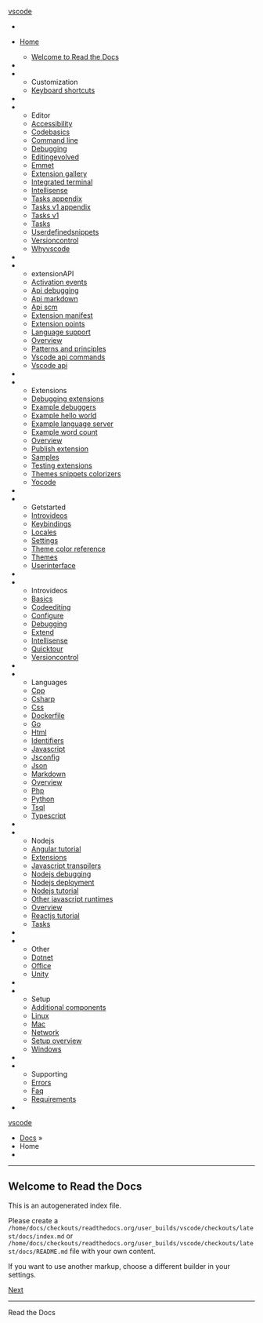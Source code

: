 <a href=".html" class="icon icon-home">vscode</a>

-

- <a href=".html" class="current">Home</a>

  - [Welcome to Read the Docs](#welcome-to-read-the-docs)

-

- - Customization
  - [Keyboard shortcuts](customization/keyboard-shortcuts/index.html)

-

- - Editor
  - [Accessibility](editor/accessibility/index.html)
  - [Codebasics](editor/codebasics/index.html)
  - [Command line](editor/command-line/index.html)
  - [Debugging](editor/debugging/index.html)
  - [Editingevolved](editor/editingevolved/index.html)
  - [Emmet](editor/emmet/index.html)
  - [Extension gallery](editor/extension-gallery/index.html)
  - [Integrated terminal](editor/integrated-terminal/index.html)
  - [Intellisense](editor/intellisense/index.html)
  - [Tasks appendix](editor/tasks-appendix/index.html)
  - [Tasks v1 appendix](editor/tasks-v1-appendix/index.html)
  - [Tasks v1](editor/tasks-v1/index.html)
  - [Tasks](editor/tasks/index.html)
  - [Userdefinedsnippets](editor/userdefinedsnippets/index.html)
  - [Versioncontrol](editor/versioncontrol/index.html)
  - [Whyvscode](editor/whyvscode/index.html)

-

- - extensionAPI
  - [Activation events](extensionAPI/activation-events/index.html)
  - [Api debugging](extensionAPI/api-debugging/index.html)
  - [Api markdown](extensionAPI/api-markdown/index.html)
  - [Api scm](extensionAPI/api-scm/index.html)
  - [Extension manifest](extensionAPI/extension-manifest/index.html)
  - [Extension points](extensionAPI/extension-points/index.html)
  - [Language support](extensionAPI/language-support/index.html)
  - [Overview](extensionAPI/overview/index.html)
  - [Patterns and principles](extensionAPI/patterns-and-principles/index.html)
  - [Vscode api commands](extensionAPI/vscode-api-commands/index.html)
  - [Vscode api](extensionAPI/vscode-api/index.html)

-

- - Extensions
  - [Debugging extensions](extensions/debugging-extensions/index.html)
  - [Example debuggers](extensions/example-debuggers/index.html)
  - [Example hello world](extensions/example-hello-world/index.html)
  - [Example language server](extensions/example-language-server/index.html)
  - [Example word count](extensions/example-word-count/index.html)
  - [Overview](extensions/overview/index.html)
  - [Publish extension](extensions/publish-extension/index.html)
  - [Samples](extensions/samples/index.html)
  - [Testing extensions](extensions/testing-extensions/index.html)
  - [Themes snippets colorizers](extensions/themes-snippets-colorizers/index.html)
  - [Yocode](extensions/yocode/index.html)

-

- - Getstarted
  - [Introvideos](getstarted/introvideos/index.html)
  - [Keybindings](getstarted/keybindings/index.html)
  - [Locales](getstarted/locales/index.html)
  - [Settings](getstarted/settings/index.html)
  - [Theme color reference](getstarted/theme-color-reference/index.html)
  - [Themes](getstarted/themes/index.html)
  - [Userinterface](getstarted/userinterface/index.html)

-

- - Introvideos
  - [Basics](introvideos/basics/index.html)
  - [Codeediting](introvideos/codeediting/index.html)
  - [Configure](introvideos/configure/index.html)
  - [Debugging](introvideos/debugging/index.html)
  - [Extend](introvideos/extend/index.html)
  - [Intellisense](introvideos/intellisense/index.html)
  - [Quicktour](introvideos/quicktour/index.html)
  - [Versioncontrol](introvideos/versioncontrol/index.html)

-

- - Languages
  - [Cpp](languages/cpp/index.html)
  - [Csharp](languages/csharp/index.html)
  - [Css](languages/css/index.html)
  - [Dockerfile](languages/dockerfile/index.html)
  - [Go](languages/go/index.html)
  - [Html](languages/html/index.html)
  - [Identifiers](languages/identifiers/index.html)
  - [Javascript](languages/javascript/index.html)
  - [Jsconfig](languages/jsconfig/index.html)
  - [Json](languages/json/index.html)
  - [Markdown](languages/markdown/index.html)
  - [Overview](languages/overview/index.html)
  - [Php](languages/php/index.html)
  - [Python](languages/python/index.html)
  - [Tsql](languages/tsql/index.html)
  - [Typescript](languages/typescript/index.html)

-

- - Nodejs
  - [Angular tutorial](nodejs/angular-tutorial/index.html)
  - [Extensions](nodejs/extensions/index.html)
  - [Javascript transpilers](nodejs/javascript-transpilers/index.html)
  - [Nodejs debugging](nodejs/nodejs-debugging/index.html)
  - [Nodejs deployment](nodejs/nodejs-deployment/index.html)
  - [Nodejs tutorial](nodejs/nodejs-tutorial/index.html)
  - [Other javascript runtimes](nodejs/other-javascript-runtimes/index.html)
  - [Overview](nodejs/overview/index.html)
  - [Reactjs tutorial](nodejs/reactjs-tutorial/index.html)
  - [Tasks](nodejs/tasks/index.html)

-

- - Other
  - [Dotnet](other/dotnet/index.html)
  - [Office](other/office/index.html)
  - [Unity](other/unity/index.html)

-

- - Setup
  - [Additional components](setup/additional-components/index.html)
  - [Linux](setup/linux/index.html)
  - [Mac](setup/mac/index.html)
  - [Network](setup/network/index.html)
  - [Setup overview](setup/setup-overview/index.html)
  - [Windows](setup/windows/index.html)

-

- - Supporting
  - [Errors](supporting/errors/index.html)
  - [Faq](supporting/faq/index.html)
  - [Requirements](supporting/requirements/index.html)

-



[vscode](.html)

- [Docs](.html) »
- Home
-

---

## Welcome to Read the Docs

This is an autogenerated index file.

Please create a `/home/docs/checkouts/readthedocs.org/user_builds/vscode/checkouts/latest/docs/index.md` or `/home/docs/checkouts/readthedocs.org/user_builds/vscode/checkouts/latest/docs/README.md` file with your own content.

If you want to use another markup, choose a different builder in your settings.

<a href="customization/keyboard-shortcuts/index.html" class="btn btn-neutral float-right" title="Keyboard shortcuts">Next <span class="icon icon-circle-arrow-right"></span></a>

---

<span class="rst-current-version" toggle="rst-current-version"> <span class="fa fa-book"> Read the Docs</span> <span class="fa fa-caret-down"></span> </span>
